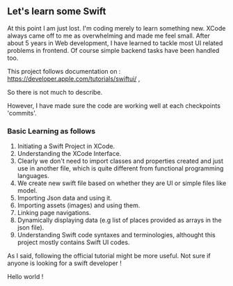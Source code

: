 ## Let's learn some Swift ##


At this point I am just lost. I'm coding merely to learn something new. XCode always came off to me as overwhelming and made me feel small. After about 5 years in Web development,
I have learned to tackle most UI related problems in frontend. Of course simple backend tasks have been handled too. 

This project follows documentation on : https://developer.apple.com/tutorials/swiftui/ , 

So there is not much to describe. 


However, I have made sure the code are working well at each checkpoints 'commits'. 


### Basic Learning as follows ###

1. Initiating a Swift Project in XCode.
2. Understanding the XCode Interface.
3. Clearly we don't need to import classes and properties created and just use in another file, which is quite different from functional programming languages.
4. We create new swift file based on whether they are UI or simple files like model.
5. Importing Json data and using it.
6. Importing assets (images) and using them.
7. Linking page navigations.
8. Dynamically displaying data (e.g list of places provided as arrays in the json file).
9. Understanding Swift code syntaxes and terminologies, althought this project mostly contains Swift UI codes. 


As I said, following the official tutorial might be more useful. Not sure if anyone is looking for a swift developer !

Hello world ! 








